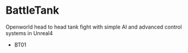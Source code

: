 # BattleTank
Openworld head to head tank fight with simple AI and advanced control systems in Unreal4
* BT01
